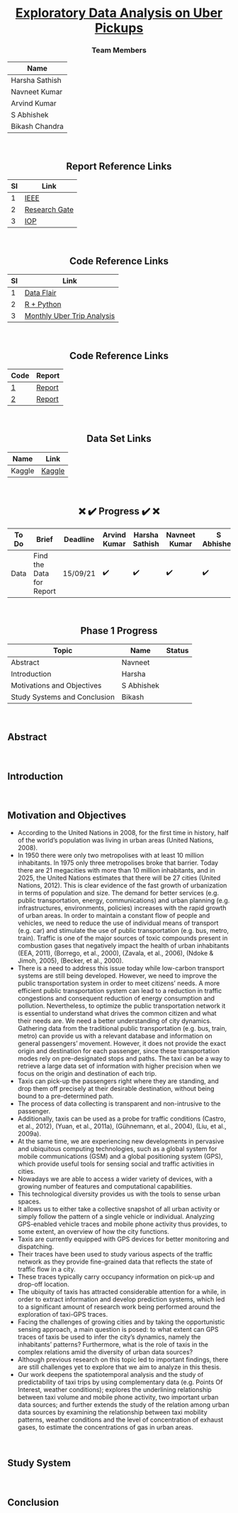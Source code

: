 <div align = "center">

# [Exploratory Data Analysis on Uber Pickups](#)

### Team Members

| Name           |
|----------------|
| Harsha Sathish   |
| Navneet Kumar    |
| Arvind Kumar    | 
| S Abhishek   |
| Bikash Chandra |
  
  
<br/>
  
## Report Reference Links

| SI          | Link |
|----------------|---------------|
| 1 | [IEEE](https://ieeexplore.ieee.org/document/9368922) |
| 2 | [Research Gate](https://www.researchgate.net/publication/349142254_DATA_EXPLORATORY_ON_TAXI_DATA_IN_NEW_YORK_CITY) |
| 3 | [IOP](https://iopscience.iop.org/article/10.1088/1757-899X/1119/1/012013/pdf) |
  
<br/>
    
## Code Reference Links

| SI          | Link |
|----------------|---------------|
| 1 | [Data Flair](https://data-flair.training/blogs/r-data-science-project-uber-data-analysis/) |
| 2 | [R + Python](https://github.com/MachineLearningWithHuman/Projects/tree/master/Project%20UBER) |
| 3 | [Monthly Uber Trip Analysis](https://www.youtube.com/watch?v=tdhGqnBD2PU) |
  
  
  <br/>
    
## Code Reference Links

|      Code      | Report |
|----------------|---------------|
| [1](https://github.com/geoninja/Uber-Data-Analysis/blob/master/NYC_Uber_Rides.ipynb) | [Report](https://aboutdatascience.wordpress.com/2017/04/04/comprehensive-analysis-of-uber-dataset/) |
| [2](https://github.com/hafsa636/Uber-Data-Analysis-/blob/master/Uber_Data_Analysis.ipynb) | [Report](https://medium.com/@hafsabatul.cse/uber-data-analysis-fee3eded7c56) |
  
  <br/>
  
## Data Set Links

| Name           | Link |
|----------------|---------------|
|  Kaggle   | [Kaggle](https://www.kaggle.com/fivethirtyeight/uber-pickups-in-new-york-city/) |
  
<br/>
  
## :x: :heavy_check_mark: Progress :heavy_check_mark: :x: 

| To Do           | Brief | Deadline | Arvind Kumar | Harsha Sathish | Navneet Kumar  | S Abhishek | Bikash Chandra
|----------------|---------------|---------------|----------------|---------------|---------------|---------------|---------------
| Data | Find the Data for Report | 15/09/21 |:heavy_check_mark:  |:heavy_check_mark:  |:heavy_check_mark:  |:heavy_check_mark:   |:heavy_check_mark:   | 6 |

<br/>
  
## Phase 1 Progress

| Topic           | Name | Status | 
|----------------|---------------|---------------|
| Abstract | Navneet |  |
| Introduction | Harsha | |
| Motivations and Objectives  |  S Abhishek | |
| Study Systems and Conclusion | Bikash | |

</div>

<br/>

## Abstract



<br/>

## Introduction



<br/>

## Motivation and Objectives

 - According to the United Nations in 2008, for the first time in history, half of the world’s population was living in urban areas (United Nations, 2008). 
- In 1950 there were only two metropolises with at least 10 million inhabitants. In 1975 only three metropolises broke that barrier. Today there are 21 megacities with more than 10 million inhabitants, and in 2025, the United Nations estimates that there will be 27 cities (United Nations, 2012). This is clear evidence of the fast growth of urbanization in terms of population and size. The demand for better services (e.g. public transportation, energy, communications) and urban planning (e.g. infrastructures, environments, policies) increases with the rapid growth of urban areas. In order to maintain a constant flow of people and vehicles, we need to reduce the use of individual means of transport (e.g. car) and stimulate the use of public transportation (e.g. bus, metro, train). Traffic is one of the major sources of toxic compounds present in combustion gases that 
negatively impact the health of urban inhabitants (EEA, 2011), (Borrego, et al., 2000), (Zavala, et al., 2006), (Ndoke & Jimoh, 2005), (Becker, et al., 2000). 
- There is a need to address this issue today while low-carbon transport systems are still being developed. However, we need to improve the public transportation system in order to meet citizens’ needs. A more efficient public transportation system can lead to a reduction in traffic congestions and consequent reduction of energy consumption and pollution. Nevertheless, to optimize the public transportation network it is essential to understand what drives the common citizen and what their needs are. We need a better understanding of city dynamics. Gathering data from the traditional public transportation (e.g. bus, train, metro) can provide us with a relevant database and information on general passengers’ movement. However, it does not provide the exact origin and destination for each passenger, since these transportation modes rely on pre-designated stops and paths. The taxi can be a way to retrieve a large data set of information with higher precision when we focus on the origin and destination of each trip. 
- Taxis can pick-up the passengers right where they are standing, and drop them off precisely at their desirable destination, without being bound to a pre-determined path. 
- The process of data collecting is transparent and non-intrusive to the passenger.
- Additionally, taxis can be used as a probe for traffic conditions (Castro, et al., 2012), (Yuan, et al., 2011a), (Gühnemann, et al., 2004), (Liu, et al., 2009a).
- At the same time, we are experiencing new developments in pervasive and ubiquitous computing technologies, such as a global system for mobile communications (GSM) and a global positioning system (GPS), which provide useful tools for sensing social and traffic activities in cities. 
- Nowadays we are able to access a wider variety of devices, with a growing number of features and computational capabilities. 
- This technological diversity provides us with the tools to sense urban spaces. 
- It allows us to either take a collective snapshot of all urban activity or simply follow the pattern of a single vehicle or individual. Analyzing GPS-enabled vehicle traces and mobile phone activity thus provides, to some extent, an overview of how the city functions. 
- Taxis are currently equipped with GPS devices for better monitoring and dispatching. 
- Their traces have been used to study various aspects of the traffic network as they provide fine-grained data that reflects the state of traffic flow in a city. 
- These traces typically carry occupancy information on pick-up and drop-off location. 
- The ubiquity of taxis has attracted considerable attention for a while, in order to extract information and develop prediction systems, which led to a significant amount 
of research work being performed around the exploration of taxi-GPS traces. 
- Facing the challenges of growing cities and by taking the opportunistic sensing approach, a main question is posed: to what extent can GPS traces of taxis be used to infer the city’s dynamics, namely the inhabitants’ patterns? Furthermore, what is the role of taxis in the complex relations amid the diversity of urban data sources? 
- Although previous research on this topic led to important findings, there are still challenges yet to explore that we aim to analyze in this thesis. 
- Our work deepens the spatiotemporal analysis and the study of predictability of taxi trips by using complementary data (e.g. Points Of Interest, weather conditions); explores the underlining relationship between taxi volume and mobile phone activity, two important urban data sources; and further extends the study of the relation among urban data sources by examining the relationship between taxi mobility patterns, weather conditions and the level of concentration of exhaust gases, to estimate the concentrations of gas in urban areas.

<br/>

## Study System



<br/>

## Conclusion


